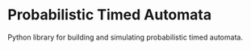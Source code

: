 # Probabilistic Timed Automata

Python library for building and simulating probabilistic timed automata.



